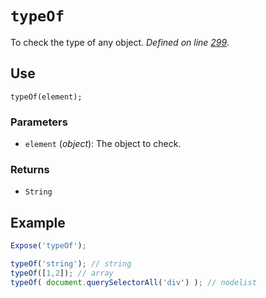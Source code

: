 # `typeOf`
To check the type of any object. _Defined on line [299](../../F.js#L299)_.

## Use
```
typeOf(element);
```

### Parameters
* `element` (_object_): The object to check.

### Returns
* `String`

## Example
```javascript
Expose('typeOf');

typeOf('string'); // string
typeOf([1,2]); // array
typeOf( document.querySelectorAll('div') ); // nodelist
```
